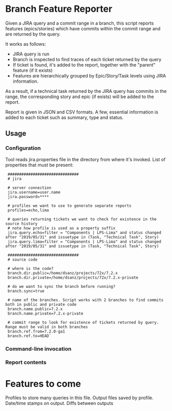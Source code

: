 # Branch Feature Reporter

Given a JIRA query and a commit range in a branch, this script reports features (epics/stories) 
 which have commits within the commit range and are returned by the query.
  
It works as follows:
* JIRA query is run
* Branch is inspected to find traces of each ticket returned by the query
* If ticket is found, it's added to the report, together with the "parent" feature (if it exists)
* Features are hierarchically grouped by Epic/Story/Task levels using JIRA information.

As a result, if a technical task returned by the JIRA query has commits in the range, the corresponding story and epic (if exists) will be added to the report.

Report is given in JSON and CSV formats. A few, essential information is added to each ticket such as summary, type and status.

## Usage
### Configuration
Tool reads jira.properties file in the directory from where it's invoked. 
List of properties that must be present:

```
 ###############################
 # jira
 
 # server connection 
 jira.username=user.name
 jira.password=****
 
 # profiles we want to use to generate separate reports
 profiles=echo,lima
 
 # queries returning tickets we want to check for existence in the source history
 # note how profile is used as a property suffix
 jira.query.echo=filter = "Components | LPS-Lima" and status changed after "2019/05/31" and issuetype in (Task, "Technical Task", Story)
 jira.query.lima=filter = "Components | LPS-Lima" and status changed after "2019/05/31" and issuetype in (Task, "Technical Task", Story)
 
 ###############################
 # source code
 
 # where is the code?
 branch.dir.public=/home/dsanz/projects/72x/7.2.x
 branch.dir.private=/home/dsanz/projects/72x/7.2.x-private
 
 # do we want to sync the branch before running? 
 branch.sync=true
 
 # name of the branches. Script works with 2 branches to find commits both in public and private code
 branch.name.public=7.2.x
 branch.name.private=7.2.x-private
 
 # commit range to look for existence of tickets returned by query. Range must be valid in both branches
 branch.ref.from=7.2.0-ga1
 branch.ref.to=HEAD` 
```
### Command-line invocation

### Report contents

# Features to come
Profiles to store many queries in this file. Output files saved by profile. Date/time stamps on output. Diffs between outputs